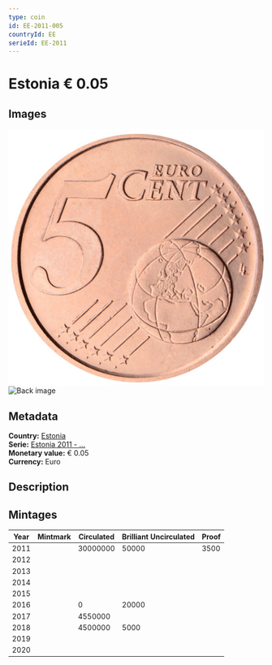 ```yaml
---
type: coin
id: EE-2011-005
countryId: EE
serieId: EE-2011
---
```


# Estonia € 0.05

## Images

![Front image](../../../img/common-2007-005.png) ![Back image](img/estonia-2011-005.png)

## Metadata

**Country:** [Estonia](../index.md)\
**Serie:** [Estonia 2011 - ...](index.md)\
**Monetary value:** € 0.05\
**Currency:** Euro

## Description


## Mintages

| Year | Mintmark | Circulated | Brilliant Uncirculated | Proof |
| ---- | -------- | ---------- | ---------------------- | ----- |
| 2011 |  | 30000000| 50000 | 3500 |
| 2012 |  | |  |  |
| 2013 |  | |  |  |
| 2014 |  | |  |  |
| 2015 |  | |  |  |
| 2016 |  | 0| 20000 |  |
| 2017 |  | 4550000|  |  |
| 2018 |  | 4500000| 5000 |  |
| 2019 |  | |  |  |
| 2020 |  | |  |  |
